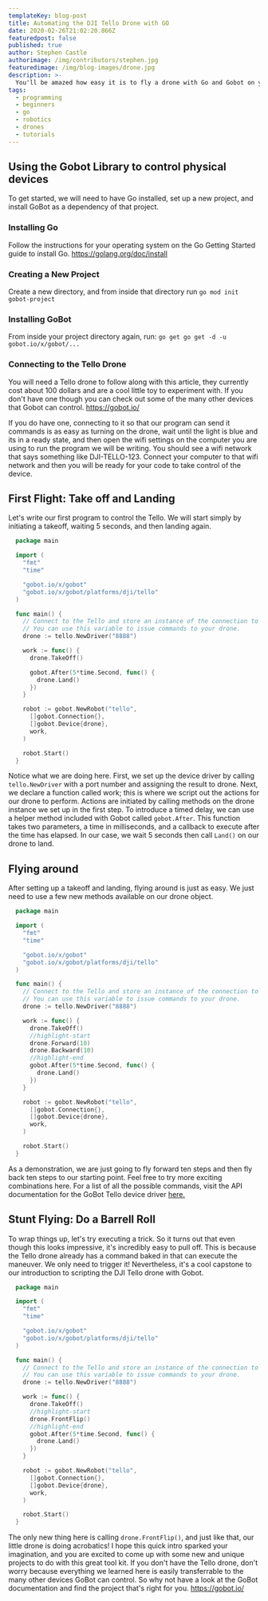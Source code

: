 ```yaml
---
templateKey: blog-post
title: Automating the DJI Tello Drone with GO
date: 2020-02-26T21:02:20.866Z
featuredpost: false
published: true
author: Stephen Castle
authorimage: /img/contributors/stephen.jpg
featuredimage: /img/blog-images/drone.jpg
description: >-
  You'll be amazed how easy it is to fly a drone with Go and Gobot on your side.
tags:
  - programming
  - beginners
  - go
  - robotics
  - drones
  - tutorials
---
```


## Using the Gobot Library to control physical devices

To get started, we will need to have Go installed, set up a new project, and install GoBot as a dependency of that project.

### Installing Go

Follow the instructions for your operating system on the Go Getting Started guide to install Go.
https://golang.org/doc/install

### Creating a New Project

Create a new directory, and from inside that directory run `go mod init gobot-project`

### Installing GoBot

From inside your project directory again, run:
`go get go get -d -u gobot.io/x/gobot/...`

### Connecting to the Tello Drone

You will need a Tello drone to follow along with this article, they currently cost about 100 dollars and are a cool little toy to experiment with. If you don't have one though
you can check out some of the many other devices that Gobot can control. https://gobot.io/

If you do have one, connecting to it so that our program can send it commands is as easy as turning on the drone, wait until the light is blue and its in a ready state, and then open the wifi settings on the computer you are using to run the program we will be writing. You should see a wifi network that says something like DJI-TELLO-123. Connect your computer to that wifi network and then you will be ready for your code to take control of the device.

## First Flight: Take off and Landing

Let's write our first program to control the Tello. We will start simply by initiating a takeoff, waiting 5 seconds, and then landing again.

```go
  package main

  import (
    "fmt"
    "time"

    "gobot.io/x/gobot"
    "gobot.io/x/gobot/platforms/dji/tello"
  )

  func main() {
    // Connect to the Tello and store an instance of the connection to a variable.
    // You can use this variable to issue commands to your drone.
    drone := tello.NewDriver("8888")

    work := func() {
      drone.TakeOff()

      gobot.After(5*time.Second, func() {
        drone.Land()
      })
    }

    robot := gobot.NewRobot("tello",
      []gobot.Connection{},
      []gobot.Device{drone},
      work,
    )

    robot.Start()
  }
```

Notice what we are doing here. First, we set up the device driver by calling `tello.NewDriver` with a port number and assigning the result to drone.
Next, we declare a function called work; this is where we script out the actions for our drone to perform. Actions are initiated by calling methods on the drone
instance we set up in the first step. To introduce a timed delay, we can use a helper method included with Gobot called `gobot.After`. This function takes two parameters, a time in milliseconds, and a callback to execute after the time has elapsed. In our case, we wait 5 seconds then call `Land()` on our drone to land.

## Flying around

After setting up a takeoff and landing, flying around is just as easy. We just need to use a few new methods available on our drone object.

```go
  package main

  import (
    "fmt"
    "time"

    "gobot.io/x/gobot"
    "gobot.io/x/gobot/platforms/dji/tello"
  )

  func main() {
    // Connect to the Tello and store an instance of the connection to a variable.
    // You can use this variable to issue commands to your drone.
    drone := tello.NewDriver("8888")

    work := func() {
      drone.TakeOff()
      //highlight-start
      drone.Forward(10)
      drone.Backward(10)
      //highlight-end
      gobot.After(5*time.Second, func() {
        drone.Land()
      })
    }

    robot := gobot.NewRobot("tello",
      []gobot.Connection{},
      []gobot.Device{drone},
      work,
    )

    robot.Start()
  }
```

As a demonstration, we are just going to fly forward ten steps and then fly back ten steps to our starting point. Feel free to try more exciting combinations here. For a list of all the possible commands,
visit the API documentation for the GoBot Tello device driver [here.](https://godoc.org/gobot.io/x/gobot/platforms/dji/tello#Driver)

## Stunt Flying: Do a Barrell Roll

To wrap things up, let's try executing a trick. So it turns out that even though this looks impressive, it's incredibly easy to pull off. This is because the Tello drone
already has a command baked in that can execute the maneuver. We only need to trigger it! Nevertheless, it's a cool capstone to our introduction to scripting the DJI Tello drone with Gobot.

```go
  package main

  import (
    "fmt"
    "time"

    "gobot.io/x/gobot"
    "gobot.io/x/gobot/platforms/dji/tello"
  )

  func main() {
    // Connect to the Tello and store an instance of the connection to a variable.
    // You can use this variable to issue commands to your drone.
    drone := tello.NewDriver("8888")

    work := func() {
      drone.TakeOff()
      //highlight-start
      drone.FrontFlip()
      //highlight-end
      gobot.After(5*time.Second, func() {
        drone.Land()
      })
    }

    robot := gobot.NewRobot("tello",
      []gobot.Connection{},
      []gobot.Device{drone},
      work,
    )

    robot.Start()
  }
```

The only new thing here is calling `drone.FrontFlip()`, and just like that, our little drone is doing acrobatics! I hope this quick intro sparked your imagination, and you are excited
to come up with some new and unique projects to do with this great tool kit. If you don't have the Tello drone, don't worry because
everything we learned here is easily transferrable to the many other devices GoBot can control. So why not have a look at
the GoBot documentation and find the project that's right for you. https://gobot.io/
